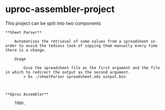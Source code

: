 # uproc-assembler-project

This project can be split into two components



    **Sheet Parser**

        Automatises the retrieval of some values from a spreadsheet in order to avoid the tedious task of copying them manually every time there is a change.
    
        Usage
    
            Give the spreadsheet file as the first argument and the file in which to redirect the output as the second argument.
            > Ex ./sheetParser spreadsheet.ods output.bin



    **Uproc Assembler**

        TODO.
